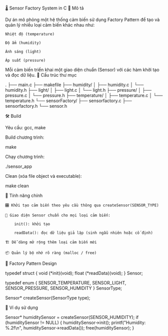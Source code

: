 🌡️ Sensor Factory System in C
🧩 Mô tả

Dự án mô phỏng một hệ thống cảm biến sử dụng Factory Pattern để tạo và quản lý nhiều loại cảm biến khác nhau như:

    Nhiệt độ (temperature)

    Độ ẩm (humidity)

    Ánh sáng (light)

    Áp suất (pressure)

Mỗi cảm biến triển khai một giao diện chuẩn (Sensor) với các hàm khởi tạo và đọc dữ liệu.
📂 Cấu trúc thư mục

.
├── main.c
├── makefile
├── humidity/
│   ├── humidity.c
│   └── humidity.h
├── light/
│   ├── light.c
│   └── light.h
├── pressure/
│   ├── pressure.c
│   └── pressure.h
├── temperature/
│   ├── temperature.c
│   └── temperature.h
└── sensorFactory/
    ├── sensorfactory.c
    ├── sensorfactory.h
    └── sensor.h

🛠️ Build

Yêu cầu: gcc, make

Build chương trình:

make

Chạy chương trình:

./sensor_app

Clean (xóa file object và executable):

make clean

📌 Tính năng chính

    🎛️ Khởi tạo cảm biến theo yêu cầu thông qua createSensor(SENSOR_TYPE)

    📡 Giao diện Sensor chuẩn cho mọi loại cảm biến:

        init(): khởi tạo

        readData(): đọc dữ liệu giả lập (sinh ngẫu nhiên hoặc cố định)

    🏗️ Dễ dàng mở rộng thêm loại cảm biến mới

    📦 Quản lý bộ nhớ rõ ràng (malloc / free)

🔁 Factory Pattern Design

typedef struct {
    void (*init)(void);
    float (*readData)(void);
} Sensor;

typedef enum {
    SENSOR_TEMPERATURE,
    SENSOR_LIGHT,
    SENSOR_PRESSURE,
    SENSOR_HUMIDITY
} SensorType;

Sensor* createSensor(SensorType type);

📄 Ví dụ sử dụng

Sensor* humiditySensor = createSensor(SENSOR_HUMIDITY);
if (humiditySensor != NULL) {
    humiditySensor->init();
    printf("Humidity: %.2f\n", humiditySensor->readData());
    free(humiditySensor);
}
